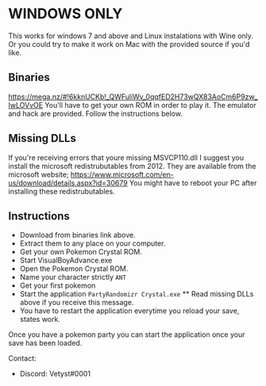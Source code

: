 # WINDOWS ONLY
This works for windows 7 and above and Linux instalations with Wine only.
Or you could try to make it work on Mac with the provided source if you'd like.

## Binaries
https://mega.nz/#!6kknUCKb!_QWFuliWv_0qqfED2H73wQX83AoCm6P9zw_IwLOVvOE
You'll have to get your own ROM in order to play it. The emulator and hack are provided. Follow the instructions below.

## Missing DLLs
If you're receiving errors that youre missing MSVCP110.dll I suggest you install the microsoft redistrubutables from 2012.
They are available from the microsoft website; https://www.microsoft.com/en-us/download/details.aspx?id=30679
You might have to reboot your PC after installing these redistrubutables.

## Instructions
* Download from binaries link above.
* Extract them to any place on your computer.
* Get your own Pokemon Crystal ROM.
* Start VisualBoyAdvance.exe
* Open the Pokemon Crystal ROM.
* Name your character strictly `ANT`
* Get your first pokemon
* Start the application `PartyRandomizr Crystal.exe`
** Read missing DLLs above if you receive this message.
* You have to restart the application everytime you reload your save, states work.

Once you have a pokemon party you can start the application once your save has been loaded.

Contact:
- Discord: Vetyst#0001
